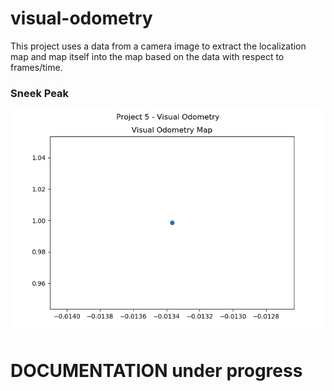 # visual-odometry
This project uses a data from a camera image to extract the localization map and map itself into the map based on the data with respect to frames/time.

<h3> Sneek Peak </h3>
<img src="img/vo.gif" alt="Visual Odometry GIF">

# DOCUMENTATION under progress
